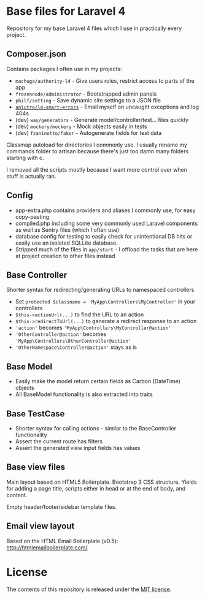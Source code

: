 # Base files for Laravel 4
Repository for my base Laravel 4 files which I use in practically every project.

## Composer.json
Contains packages I often use in my  projects:

- `machuga/authority-l4` - Give users roles, restrict access to parts of the app
- `frozennode/administrator` - Bootstrapped admin panels
- `philf/setting` - Save dynamic site settings to a JSON file
- [`anlutro/l4-smart-errors`](https://github.com/anlutro/laravel-4-smart-errors) - Email myself on uncaught exceptions and log 404s
- (dev) `way/generators` - Generate model/controller/test... files quickly
- (dev) `mockery/mockery` - Mock objects easily in tests
- (dev) `fzaninotto/faker` - Autogenerate fields for test data

Classmap autoload for directories I commonly use. I usually rename my commands folder to artisan because there's just too damn many folders starting with c.

I removed all the scripts mostly because I want more control over when stuff is actually ran.

## Config
- app-extra.php contains providers and aliases I commonly use, for easy copy-pasting
- compiled.php including some very commonly used Laravel components as well as Sentry files (which I often use)
- database config for testing to easily check for unintentional DB hits or easily use an isolated SQLLite database.
- Stripped much of the files in `app/start` - I offload the tasks that are here at project creation to other files instead

## Base Controller
Shorter syntax for redirecting/generating URLs to namespaced controllers

- Set `protected $classname = 'MyApp\Controllers\MyController'` in your controllers
- `$this->actionUrl(...)` to find the URL to an action
- `$this->redirectToUrl(...)` to generate a redirect response to an action
- `'action'` becomes `'MyApp\Controllers\MyController@action'`
- `'OtherController@action'` becomes `'MyApp\Controllers\OtherController@action'`
- `'OtherNamespace\Controller@action'` stays as is

## Base Model
- Easily make the model return certain fields as Carbon (DateTime) objects
- All BaseModel functionality is also extracted into traits

## Base TestCase
- Shorter syntax for calling actions - similar to the BaseController functionality
- Assert the current route has filters
- Assert the generated view input fields has values

## Base view files
Main layout based on HTML5 Boilerplate. Bootstrap 3 CSS structure. Yields for adding a page title, scripts either in head or at the end of body, and content.

Empty header/footer/sidebar template files.

## Email view layout
Based on the HTML Email Boilerplate (v0.5): http://htmlemailboilerplate.com/

# License
The contents of this repository is released under the [MIT license](http://opensource.org/licenses/MIT).